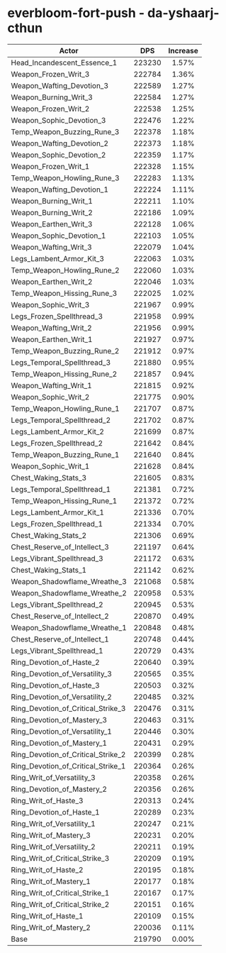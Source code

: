 # everbloom-fort-push - da-yshaarj-cthun
| Actor | DPS | Increase |
|---|:---:|:---:|
|Head_Incandescent_Essence_1|223230|1.57%|
|Weapon_Frozen_Writ_3|222784|1.36%|
|Weapon_Wafting_Devotion_3|222589|1.27%|
|Weapon_Burning_Writ_3|222584|1.27%|
|Weapon_Frozen_Writ_2|222538|1.25%|
|Weapon_Sophic_Devotion_3|222476|1.22%|
|Temp_Weapon_Buzzing_Rune_3|222378|1.18%|
|Weapon_Wafting_Devotion_2|222373|1.18%|
|Weapon_Sophic_Devotion_2|222359|1.17%|
|Weapon_Frozen_Writ_1|222328|1.15%|
|Temp_Weapon_Howling_Rune_3|222283|1.13%|
|Weapon_Wafting_Devotion_1|222224|1.11%|
|Weapon_Burning_Writ_1|222211|1.10%|
|Weapon_Burning_Writ_2|222186|1.09%|
|Weapon_Earthen_Writ_3|222128|1.06%|
|Weapon_Sophic_Devotion_1|222103|1.05%|
|Weapon_Wafting_Writ_3|222079|1.04%|
|Legs_Lambent_Armor_Kit_3|222063|1.03%|
|Temp_Weapon_Howling_Rune_2|222060|1.03%|
|Weapon_Earthen_Writ_2|222046|1.03%|
|Temp_Weapon_Hissing_Rune_3|222025|1.02%|
|Weapon_Sophic_Writ_3|221967|0.99%|
|Legs_Frozen_Spellthread_3|221958|0.99%|
|Weapon_Wafting_Writ_2|221956|0.99%|
|Weapon_Earthen_Writ_1|221927|0.97%|
|Temp_Weapon_Buzzing_Rune_2|221912|0.97%|
|Legs_Temporal_Spellthread_3|221880|0.95%|
|Temp_Weapon_Hissing_Rune_2|221857|0.94%|
|Weapon_Wafting_Writ_1|221815|0.92%|
|Weapon_Sophic_Writ_2|221775|0.90%|
|Temp_Weapon_Howling_Rune_1|221707|0.87%|
|Legs_Temporal_Spellthread_2|221702|0.87%|
|Legs_Lambent_Armor_Kit_2|221699|0.87%|
|Legs_Frozen_Spellthread_2|221642|0.84%|
|Temp_Weapon_Buzzing_Rune_1|221640|0.84%|
|Weapon_Sophic_Writ_1|221628|0.84%|
|Chest_Waking_Stats_3|221605|0.83%|
|Legs_Temporal_Spellthread_1|221381|0.72%|
|Temp_Weapon_Hissing_Rune_1|221372|0.72%|
|Legs_Lambent_Armor_Kit_1|221336|0.70%|
|Legs_Frozen_Spellthread_1|221334|0.70%|
|Chest_Waking_Stats_2|221306|0.69%|
|Chest_Reserve_of_Intellect_3|221197|0.64%|
|Legs_Vibrant_Spellthread_3|221172|0.63%|
|Chest_Waking_Stats_1|221142|0.62%|
|Weapon_Shadowflame_Wreathe_3|221068|0.58%|
|Weapon_Shadowflame_Wreathe_2|220958|0.53%|
|Legs_Vibrant_Spellthread_2|220945|0.53%|
|Chest_Reserve_of_Intellect_2|220870|0.49%|
|Weapon_Shadowflame_Wreathe_1|220848|0.48%|
|Chest_Reserve_of_Intellect_1|220748|0.44%|
|Legs_Vibrant_Spellthread_1|220729|0.43%|
|Ring_Devotion_of_Haste_2|220640|0.39%|
|Ring_Devotion_of_Versatility_3|220565|0.35%|
|Ring_Devotion_of_Haste_3|220503|0.32%|
|Ring_Devotion_of_Versatility_2|220485|0.32%|
|Ring_Devotion_of_Critical_Strike_3|220476|0.31%|
|Ring_Devotion_of_Mastery_3|220463|0.31%|
|Ring_Devotion_of_Versatility_1|220446|0.30%|
|Ring_Devotion_of_Mastery_1|220431|0.29%|
|Ring_Devotion_of_Critical_Strike_2|220399|0.28%|
|Ring_Devotion_of_Critical_Strike_1|220364|0.26%|
|Ring_Writ_of_Versatility_3|220358|0.26%|
|Ring_Devotion_of_Mastery_2|220356|0.26%|
|Ring_Writ_of_Haste_3|220313|0.24%|
|Ring_Devotion_of_Haste_1|220289|0.23%|
|Ring_Writ_of_Versatility_1|220247|0.21%|
|Ring_Writ_of_Mastery_3|220231|0.20%|
|Ring_Writ_of_Versatility_2|220211|0.19%|
|Ring_Writ_of_Critical_Strike_3|220209|0.19%|
|Ring_Writ_of_Haste_2|220195|0.18%|
|Ring_Writ_of_Mastery_1|220177|0.18%|
|Ring_Writ_of_Critical_Strike_1|220167|0.17%|
|Ring_Writ_of_Critical_Strike_2|220151|0.16%|
|Ring_Writ_of_Haste_1|220109|0.15%|
|Ring_Writ_of_Mastery_2|220036|0.11%|
|Base|219790|0.00%|
